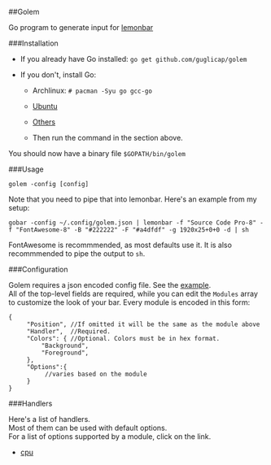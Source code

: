 ##Golem

Go program to generate input for [lemonbar](https://github.com/LemonBoy/bar)

###Installation

* If you already have Go installed:
    `go get github.com/guglicap/golem`

* If you don't, install Go: 

    * Archlinux: `# pacman -Syu go gcc-go`
    * [Ubuntu](https://github.com/golang/go/wiki/Ubuntu) 
    * [Others](https://golang.org/dl/)

    * Then run the command in the section above.

You should now have a binary file `$GOPATH/bin/golem`

###Usage

`golem -config [config]`

Note that you need to pipe that into lemonbar. Here's an example from my setup:

`gobar -config ~/.config/golem.json | lemonbar -f "Source Code Pro-8" -f "FontAwesome-8" -B "#222222" -F "#a4dfdf" -g 1920x25+0+0 -d | sh`  

FontAwesome is recommmended, as most defaults use it. It is also recommmended to pipe the output to `sh`.

###Configuration 

Golem requires a json encoded config file. See the [example](https://github.com/guglicap/golem/blob/master/config.json).  
All of the top-level fields are required, while you can edit the `Modules` array to customize the look of your bar. Every module is encoded in this form:

    {
         "Position", //If omitted it will be the same as the module above
         "Handler",  //Required.
         "Colors": { //Optional. Colors must be in hex format.
             "Background",
             "Foreground",
         },
         "Options":{
              //varies based on the module
         }
    }          

###Handlers

Here's a list of handlers.  
Most of them can be used with default options.  
For a list of options supported by a module, click on the link.


* [cpu](https://github.com/guglicap/golem/blob/master/modules/MODULES.md#cpu)